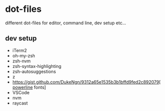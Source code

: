 # dot-files

different dot-files for editor, command line, dev setup etc...

## dev setup

* iTerm2
 * oh-my-zsh
 * zsh-nvm
 * zsh-syntax-highlighting
 * zsh-autosuggestions
 * z
 * https://gist.github.com/DukeNgn/9312a65e1535b3b1bffd9fed2c892079[powerline fonts]
* VSCode
* nvm
* raycast
